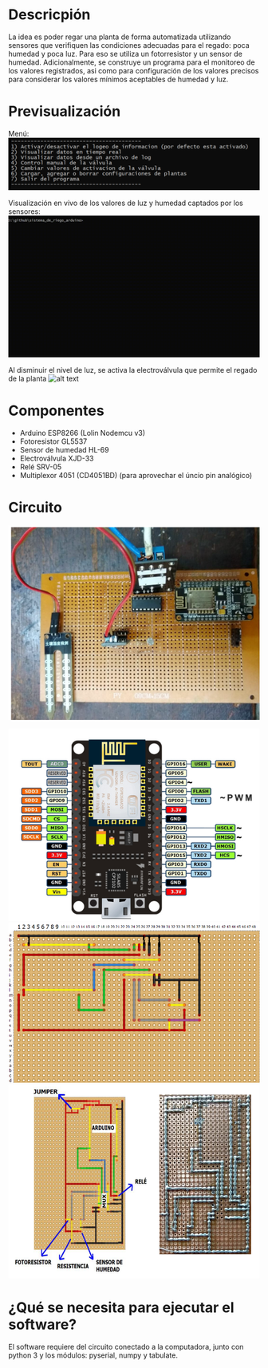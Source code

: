 # Descricpión
La idea es poder regar una planta de forma automatizada utilizando sensores que verifiquen las condiciones adecuadas para el regado: poca humedad y poca luz. Para eso se utiliza un fotorresistor y un sensor de humedad. Adicionalmente, se construye un programa para el monitoreo de los valores registrados, asi como para configuración de los valores precisos para considerar los valores mínimos aceptables de humedad y luz.

# Previsualización
Menú:
![alt text](media/menu.png)

Visualización en vivo de los valores de luz y humedad captados por los sensores:
![alt text](media/arduino1.gif)

Al disminuir el nivel de luz, se activa la electroválvula que permite el regado de la planta
![alt text](media/arduino2.gif)

# Componentes
- Arduino ESP8266 (Lolin Nodemcu v3)
- Fotoresistor GL5537
- Sensor de humedad HL-69
- Electroválvula XJD-33
- Relé SRV-05
- Multiplexor 4051 (CD4051BD) (para aprovechar el úncio pin analógico) 

# Circuito
![alt text](media/circuito1.png)

![alt text](media/pinout.jpg)
![alt text](media/placa2.png)
![alt text](media/placa1.png)

# ¿Qué se necesita para ejecutar el software?
El software requiere del circuito conectado a la computadora, junto con python 3 y los módulos: pyserial, numpy y tabulate. 
